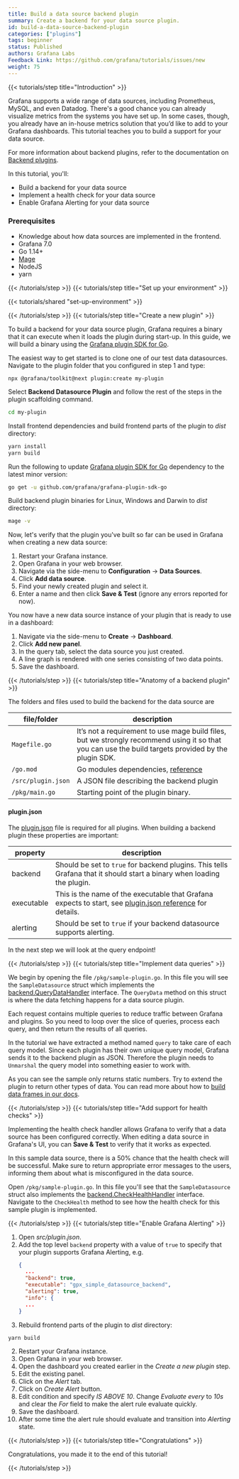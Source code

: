 ```yaml
---
title: Build a data source backend plugin
summary: Create a backend for your data source plugin.
id: build-a-data-source-backend-plugin
categories: ["plugins"]
tags: beginner
status: Published
authors: Grafana Labs
Feedback Link: https://github.com/grafana/tutorials/issues/new
weight: 75
---
```


{{< tutorials/step title="Introduction" >}}

Grafana supports a wide range of data sources, including Prometheus, MySQL, and even Datadog. There's a good chance you can already visualize metrics from the systems you have set up. In some cases, though, you already have an in-house metrics solution that you’d like to add to your Grafana dashboards. This tutorial teaches you to build a support for your data source.

For more information about backend plugins, refer to the documentation on [Backend plugins](https://grafana.com/docs/grafana/latest/developers/plugins/backend/).

In this tutorial, you'll:

- Build a backend for your data source
- Implement a health check for your data source
- Enable Grafana Alerting for your data source

### Prerequisites

- Knowledge about how data sources are implemented in the frontend.
- Grafana 7.0
- Go 1.14+
- [Mage](https://magefile.org/)
- NodeJS
- yarn

{{< /tutorials/step >}}
{{< tutorials/step title="Set up your environment" >}}

{{< tutorials/shared "set-up-environment" >}}

{{< /tutorials/step >}}
{{< tutorials/step title="Create a new plugin" >}}

To build a backend for your data source plugin, Grafana requires a binary that it can execute when it loads the plugin during start-up. In this guide, we will build a binary using the [Grafana plugin SDK for Go](https://grafana.com/docs/grafana/latest/developers/plugins/backend/grafana-plugin-sdk-for-go/).

The easiest way to get started is to clone one of our test data datasources. Navigate to the plugin folder that you configured in step 1 and type:

```
npx @grafana/toolkit@next plugin:create my-plugin
```

Select **Backend Datasource Plugin** and follow the rest of the steps in the plugin scaffolding command.

```bash
cd my-plugin
```

Install frontend dependencies and build frontend parts of the plugin to _dist_ directory:

```bash
yarn install
yarn build
```

Run the following to update [Grafana plugin SDK for Go](https://grafana.com/docs/grafana/latest/developers/plugins/backend/grafana-plugin-sdk-for-go/) dependency to the latest minor version:

```bash
go get -u github.com/grafana/grafana-plugin-sdk-go
```

Build backend plugin binaries for Linux, Windows and Darwin to _dist_ directory:

```bash
mage -v
```

Now, let's verify that the plugin you've built so far can be used in Grafana when creating a new data source:

1. Restart your Grafana instance.
1. Open Grafana in your web browser.
1. Navigate via the side-menu to **Configuration** -> **Data Sources**.
1. Click **Add data source**.
1. Find your newly created plugin and select it.
1. Enter a name and then click **Save & Test** (ignore any errors reported for now).

You now have a new data source instance of your plugin that is ready to use in a dashboard:

1. Navigate via the side-menu to **Create** -> **Dashboard**.
1. Click **Add new panel**.
1. In the query tab, select the data source you just created.
1. A line graph is rendered with one series consisting of two data points.
1. Save the dashboard.

{{< /tutorials/step >}}
{{< tutorials/step title="Anatomy of a backend plugin" >}}

The folders and files used to build the backend for the data source are

| file/folder         | description                                                                                                                                          |
| ------------------- | ---------------------------------------------------------------------------------------------------------------------------------------------------- |
| `Magefile.go`       | It’s not a requirement to use mage build files, but we strongly recommend using it so that you can use the build targets provided by the plugin SDK. |
| `/go.mod     `      | Go modules dependencies, [reference](https://golang.org/cmd/go/#hdr-The_go_mod_file)                                                                 |
| `/src/plugin.json` | A JSON file describing the backend plugin                                                                                                            |
| `/pkg/main.go`      | Starting point of the plugin binary.                                                                                                                 |

#### plugin.json

The [plugin.json](https://grafana.com/docs/grafana/latest/developers/plugins/metadata/) file is required for all plugins. When building a backend plugin these properties are important:

| property   | description                                                                                                            |
| ---------- | ---------------------------------------------------------------------------------------------------------------------- |
| backend    | Should be set to `true` for backend plugins. This tells Grafana that it should start a binary when loading the plugin. |
| executable | This is the name of the executable that Grafana expects to start, see [plugin.json reference](https://grafana.com/docs/grafana/latest/developers/plugins/metadata/) for details. |
| alerting   | Should be set to `true` if your backend datasource supports alerting.                                                  |

In the next step we will look at the query endpoint!

{{< /tutorials/step >}}
{{< tutorials/step title="Implement data queries" >}}

We begin by opening the file `/pkg/sample-plugin.go`. In this file you will see the `SampleDatasource` struct which implements the [backend.QueryDataHandler](https://pkg.go.dev/github.com/grafana/grafana-plugin-sdk-go/backend?tab=doc#QueryDataHandler) interface.
The `QueryData` method on this struct is where the data fetching happens for a data source plugin.

Each request contains multiple queries to reduce traffic between Grafana and plugins.
So you need to loop over the slice of queries, process each query, and then return the results of all queries.

In the tutorial we have extracted a method named `query` to take care of each query model.
Since each plugin has their own unique query model, Grafana sends it to the backend plugin as JSON. Therefore the plugin needs
to `Unmarshal` the query model into something easier to work with.

As you can see the sample only returns static numbers. Try to extend the plugin to return other types of data.
You can read more about how to [build data frames in our docs](https://grafana.com/docs/grafana/latest/plugins/developing/dataframes).

{{< /tutorials/step >}}
{{< tutorials/step title="Add support for health checks" >}}

Implementing the health check handler allows Grafana to verify that a data source has been configured correctly.
When editing a data source in Grafana's UI, you can **Save & Test** to verify that it works as expected.

In this sample data source, there is a 50% chance that the health check will be successful. Make sure to return appropriate error messages to
the users, informing them about what is misconfigured in the data source.

Open `/pkg/sample-plugin.go`. In this file you'll see that the `SampleDatasource` struct also implements the [backend.CheckHealthHandler](https://pkg.go.dev/github.com/grafana/grafana-plugin-sdk-go/backend?tab=doc#CheckHealthHandler) interface. Navigate to the `CheckHealth` method to see how the health check for this sample plugin is implemented.

{{< /tutorials/step >}}
{{< tutorials/step title="Enable Grafana Alerting" >}}

1. Open _src/plugin.json_.
1. Add the top level `backend` property with a value of `true` to specify that your plugin supports Grafana Alerting, e.g.
    ```json
    {
      ...
      "backend": true,
      "executable": "gpx_simple_datasource_backend",
      "alerting": true,
      "info": {
      ...
    }
    ```
1. Rebuild frontend parts of the plugin to _dist_ directory:
  ```bash
  yarn build
  ```
2. Restart your Grafana instance.
1. Open Grafana in your web browser.
1. Open the dashboard you created earlier in the _Create a new plugin_ step.
1. Edit the existing panel.
1. Click on the _Alert_ tab.
1. Click on _Create Alert_ button.
1. Edit condition and specify  _IS ABOVE 10_. Change _Evaluate every_ to _10s_ and clear the _For_ field to make the alert rule evaluate quickly.
1. Save the dashboard.
1. After some time the alert rule should evaluate and transition into _Alerting_ state.

{{< /tutorials/step >}}
{{< tutorials/step title="Congratulations" >}}

Congratulations, you made it to the end of this tutorial!

{{< /tutorials/step >}}
